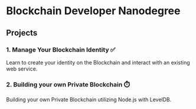 # Blockchain Developer Nanodegree

## Projects

### 1. Manage Your Blockchain Identity ✅

Learn to create your identity on the Blockchain and interact with an existing web service.

### 2. Building your own Private Blockchain ⏱️

Building your own Private Blockchain utilizing Node.js with LevelDB.

